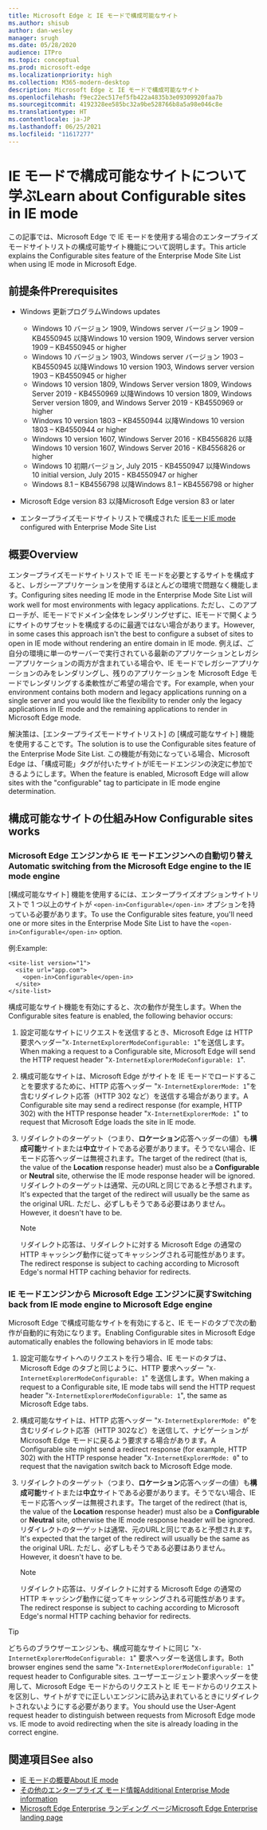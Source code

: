 ```yaml
---
title: Microsoft Edge と IE モードで構成可能なサイト
ms.author: shisub
author: dan-wesley
manager: srugh
ms.date: 05/28/2020
audience: ITPro
ms.topic: conceptual
ms.prod: microsoft-edge
ms.localizationpriority: high
ms.collection: M365-modern-desktop
description: Microsoft Edge と IE モードで構成可能なサイト
ms.openlocfilehash: f9ec22ec517ef5fb422a4835b3e09309920faa7b
ms.sourcegitcommit: 4192328ee585bc32a9be528766b8a5a98e046c8e
ms.translationtype: HT
ms.contentlocale: ja-JP
ms.lasthandoff: 06/25/2021
ms.locfileid: "11617277"
---
```

# <a name="learn-about-configurable-sites-in-ie-mode"></a><span data-ttu-id="ee6e6-103">IE モードで構成可能なサイトについて学ぶ</span><span class="sxs-lookup"><span data-stu-id="ee6e6-103">Learn about Configurable sites in IE mode</span></span>

<span data-ttu-id="ee6e6-104">この記事では、Microsoft Edge で IE モードを使用する場合のエンタープライズモードサイトリストの構成可能サイト機能について説明します。</span><span class="sxs-lookup"><span data-stu-id="ee6e6-104">This article explains the Configurable sites feature of the Enterprise Mode Site List when using IE mode in Microsoft Edge.</span></span>

## <a name="prerequisites"></a><span data-ttu-id="ee6e6-105">前提条件</span><span class="sxs-lookup"><span data-stu-id="ee6e6-105">Prerequisites</span></span>

- <span data-ttu-id="ee6e6-106">Windows 更新プログラム</span><span class="sxs-lookup"><span data-stu-id="ee6e6-106">Windows updates</span></span>

  - <span data-ttu-id="ee6e6-107">Windows 10 バージョン 1909, Windows server バージョン 1909 – KB4550945 以降</span><span class="sxs-lookup"><span data-stu-id="ee6e6-107">Windows 10 version 1909, Windows server version 1909 – KB4550945  or higher</span></span>
  - <span data-ttu-id="ee6e6-108">Windows 10 バージョン 1903, Windows server バージョン 1903 – KB4550945 以降</span><span class="sxs-lookup"><span data-stu-id="ee6e6-108">Windows 10 version 1903, Windows server version 1903 – KB4550945  or higher</span></span>
  - <span data-ttu-id="ee6e6-109">Windows 10 version 1809, Windows Server version 1809, Windows Server 2019 - KB4550969 以降</span><span class="sxs-lookup"><span data-stu-id="ee6e6-109">Windows 10 version 1809, Windows Server version 1809, and Windows Server 2019 - KB4550969 or higher</span></span>
  - <span data-ttu-id="ee6e6-110">Windows 10 version 1803 – KB4550944 以降</span><span class="sxs-lookup"><span data-stu-id="ee6e6-110">Windows 10 version 1803 – KB4550944 or higher</span></span>
  - <span data-ttu-id="ee6e6-111">Windows 10 version 1607, Windows Server 2016 - KB4556826 以降</span><span class="sxs-lookup"><span data-stu-id="ee6e6-111">Windows 10 version 1607, Windows Server 2016 - KB4556826 or higher</span></span>
  - <span data-ttu-id="ee6e6-112">Windows 10 初期バージョン, July 2015 - KB4550947 以降</span><span class="sxs-lookup"><span data-stu-id="ee6e6-112">Windows 10 initial version, July 2015 - KB4550947 or higher</span></span>
  - <span data-ttu-id="ee6e6-113">Windows 8.1 – KB4556798 以降</span><span class="sxs-lookup"><span data-stu-id="ee6e6-113">Windows 8.1 – KB4556798 or higher</span></span>

- <span data-ttu-id="ee6e6-114">Microsoft Edge version 83 以降</span><span class="sxs-lookup"><span data-stu-id="ee6e6-114">Microsoft Edge version 83 or later</span></span>
- <span data-ttu-id="ee6e6-115">エンタープライズモードサイトリストで構成された [IEモード](./edge-ie-mode.md)</span><span class="sxs-lookup"><span data-stu-id="ee6e6-115">[IE mode](./edge-ie-mode.md) configured with Enterprise Mode Site List</span></span>

## <a name="overview"></a><span data-ttu-id="ee6e6-116">概要</span><span class="sxs-lookup"><span data-stu-id="ee6e6-116">Overview</span></span>

<span data-ttu-id="ee6e6-117">エンタープライズモードサイトリストで IE モードを必要とするサイトを構成すると、レガシーアプリケーションを使用するほとんどの環境で問題なく機能します。</span><span class="sxs-lookup"><span data-stu-id="ee6e6-117">Configuring sites needing IE mode in the Enterprise Mode Site List will work well for most environments with legacy applications.</span></span> <span data-ttu-id="ee6e6-118">ただし、このアプローチが、IEモードでドメイン全体をレンダリングせずに、IEモードで開くようにサイトのサブセットを構成するのに最適ではない場合があります。</span><span class="sxs-lookup"><span data-stu-id="ee6e6-118">However, in some cases this approach isn't the best to configure a subset of sites to open in IE mode without rendering an entire domain in IE mode.</span></span> <span data-ttu-id="ee6e6-119">例えば、ご自分の環境に単一のサーバーで実行されている最新のアプリケーションとレガシーアプリケーションの両方が含まれている場合や、IE モードでレガシーアプリケーションのみをレンダリングし、残りのアプリケーションを Microsoft Edge モードでレンダリングする柔軟性がご希望の場合です。</span><span class="sxs-lookup"><span data-stu-id="ee6e6-119">For example, when your environment contains both modern and legacy applications running on a single server and you would like the flexibility to render only the legacy applications in IE mode and the remaining applications to render in Microsoft Edge mode.</span></span>

<span data-ttu-id="ee6e6-120">解決策は、[エンタープライズモードサイトリスト] の [構成可能なサイト] 機能を使用することです。</span><span class="sxs-lookup"><span data-stu-id="ee6e6-120">The solution is to use the Configurable sites feature of the Enterprise Mode Site List.</span></span> <span data-ttu-id="ee6e6-121">この機能が有効になっている場合、Microsoft Edge は、「構成可能」タグが付いたサイトがIEモードエンジンの決定に参加できるようにします。</span><span class="sxs-lookup"><span data-stu-id="ee6e6-121">When the feature is enabled, Microsoft Edge will allow sites with the "configurable" tag to participate in IE mode engine determination.</span></span>

## <a name="how-configurable-sites-works"></a><span data-ttu-id="ee6e6-122">構成可能なサイトの仕組み</span><span class="sxs-lookup"><span data-stu-id="ee6e6-122">How Configurable sites works</span></span>

### <a name="automatic-switching-from-the-microsoft-edge-engine-to-the-ie-mode-engine"></a><span data-ttu-id="ee6e6-123">Microsoft Edge エンジンから IE モードエンジンへの自動切り替え</span><span class="sxs-lookup"><span data-stu-id="ee6e6-123">Automatic switching from the Microsoft Edge engine to the IE mode engine</span></span>

<span data-ttu-id="ee6e6-124">[構成可能なサイト] 機能を使用するには、エンタープライズオプションサイトリストで 1 つ以上のサイトが `<open-in>Configurable</open-in>` オプションを持っている必要があります。</span><span class="sxs-lookup"><span data-stu-id="ee6e6-124">To use the Configurable sites feature, you'll need one or more sites in the Enterprise Mode Site List to have the `<open-in>Configurable</open-in>` option.</span></span>

<span data-ttu-id="ee6e6-125">例:</span><span class="sxs-lookup"><span data-stu-id="ee6e6-125">Example:</span></span>

```
<site-list version="1">
  <site url="app.com">
    <open-in>Configurable</open-in>
  </site>
</site-list>
```

<span data-ttu-id="ee6e6-126">構成可能なサイト機能を有効にすると、次の動作が発生します。</span><span class="sxs-lookup"><span data-stu-id="ee6e6-126">When the Configurable sites feature is enabled, the following behavior occurs:</span></span>

1. <span data-ttu-id="ee6e6-127">設定可能なサイトにリクエストを送信するとき、Microsoft Edge は HTTP 要求ヘッダー"`X-InternetExplorerModeConfigurable: 1`"を送信します。</span><span class="sxs-lookup"><span data-stu-id="ee6e6-127">When making a request to a Configurable site, Microsoft Edge will send the HTTP request header "`X-InternetExplorerModeConfigurable: 1`".</span></span>
2. <span data-ttu-id="ee6e6-128">構成可能なサイトは、Microsoft Edge がサイトを IE モードでロードすることを要求するために、HTTP 応答ヘッダー "`X-InternetExplorerMode: 1`"を含むリダイレクト応答（HTTP 302 など）を送信する場合があります。</span><span class="sxs-lookup"><span data-stu-id="ee6e6-128">A Configurable site may send a redirect response (for example, HTTP 302) with the HTTP response header "`X-InternetExplorerMode: 1`" to request that Microsoft Edge loads the site in IE mode.</span></span>
3. <span data-ttu-id="ee6e6-129">リダイレクトのターゲット（つまり、**ロケーション**応答ヘッダーの値）も**構成可能**サイトまたは**中立**サイトである必要があります。そうでない場合、IEモード応答ヘッダーは無視されます。</span><span class="sxs-lookup"><span data-stu-id="ee6e6-129">The target of the redirect (that is, the value of the **Location** response header) must also be a **Configurable** or **Neutral** site, otherwise the IE mode response header will be ignored.</span></span> <span data-ttu-id="ee6e6-130">リダイレクトのターゲットは通常、元のURLと同じであると予想されます。</span><span class="sxs-lookup"><span data-stu-id="ee6e6-130">It's expected that the target of the redirect will usually be the same as the original URL.</span></span> <span data-ttu-id="ee6e6-131">ただし、必ずしもそうである必要はありません。</span><span class="sxs-lookup"><span data-stu-id="ee6e6-131">However, it doesn't have to be.</span></span>

   > [!NOTE]
   > <span data-ttu-id="ee6e6-132">リダイレクト応答は、リダイレクトに対する Microsoft Edge の通常の HTTP キャッシング動作に従ってキャッシングされる可能性があります。</span><span class="sxs-lookup"><span data-stu-id="ee6e6-132">The redirect response is subject to caching according to Microsoft Edge's normal HTTP caching behavior for redirects.</span></span>

### <a name="switching-back-from-ie-mode-engine-to-microsoft-edge-engine"></a><span data-ttu-id="ee6e6-133">IE モードエンジンから Microsoft Edge エンジンに戻す</span><span class="sxs-lookup"><span data-stu-id="ee6e6-133">Switching back from IE mode engine to Microsoft Edge engine</span></span>

<span data-ttu-id="ee6e6-134">Microsoft Edge で構成可能なサイトを有効にすると、IE モードのタブで次の動作が自動的に有効になります。</span><span class="sxs-lookup"><span data-stu-id="ee6e6-134">Enabling Configurable sites in Microsoft Edge automatically enables the following behaviors in IE mode tabs:</span></span>

1. <span data-ttu-id="ee6e6-135">設定可能なサイトへのリクエストを行う場合、IE モードのタブは、Microsoft Edge のタブと同じように、HTTP 要求ヘッダー "`X-InternetExplorerModeConfigurable: 1`" を送信します。</span><span class="sxs-lookup"><span data-stu-id="ee6e6-135">When making a request to a Configurable site, IE mode tabs will send the HTTP request header "`X-InternetExplorerModeConfigurable: 1`", the same as Microsoft Edge tabs.</span></span>
2. <span data-ttu-id="ee6e6-136">構成可能なサイトは、HTTP 応答ヘッダー "`X-InternetExplorerMode: 0`"を含むリダイレクト応答（HTTP 302など）を送信して、ナビゲーションが Microsoft Edge モードに戻るよう要求する場合があります。</span><span class="sxs-lookup"><span data-stu-id="ee6e6-136">A Configurable site might send a redirect response (for example, HTTP 302) with the HTTP response header "`X-InternetExplorerMode: 0`" to request that the navigation switch back to Microsoft Edge mode.</span></span>
3. <span data-ttu-id="ee6e6-137">リダイレクトのターゲット（つまり、**ロケーション**応答ヘッダーの値）も**構成可能**サイトまたは**中立**サイトである必要があります。そうでない場合、IEモード応答ヘッダーは無視されます。</span><span class="sxs-lookup"><span data-stu-id="ee6e6-137">The target of the redirect (that is, the value of the **Location** response header) must also be a **Configurable** or **Neutral** site, otherwise the IE mode response header will be ignored.</span></span> <span data-ttu-id="ee6e6-138">リダイレクトのターゲットは通常、元のURLと同じであると予想されます。</span><span class="sxs-lookup"><span data-stu-id="ee6e6-138">It's expected that the target of the redirect will usually be the same as the original URL.</span></span> <span data-ttu-id="ee6e6-139">ただし、必ずしもそうである必要はありません。</span><span class="sxs-lookup"><span data-stu-id="ee6e6-139">However, it doesn't have to be.</span></span>

   > [!NOTE]
   > <span data-ttu-id="ee6e6-140">リダイレクト応答は、リダイレクトに対する Microsoft Edge の通常の HTTP キャッシング動作に従ってキャッシングされる可能性があります。</span><span class="sxs-lookup"><span data-stu-id="ee6e6-140">The redirect response is subject to caching according to Microsoft Edge's normal HTTP caching behavior for redirects.</span></span>

> [!TIP]
> <span data-ttu-id="ee6e6-141">どちらのブラウザーエンジンも、構成可能なサイトに同じ "`X-InternetExplorerModeConfigurable: 1`" 要求ヘッダーを送信します。</span><span class="sxs-lookup"><span data-stu-id="ee6e6-141">Both browser engines send the same "`X-InternetExplorerModeConfigurable: 1`" request header to Configurable sites.</span></span> <span data-ttu-id="ee6e6-142">ユーザーエージェント要求ヘッダーを使用して、Microsoft Edge モードからのリクエストと IE モードからのリクエストを区別し、サイトがすでに正しいエンジンに読み込まれているときにリダイレクトされないようにする必要があります。</span><span class="sxs-lookup"><span data-stu-id="ee6e6-142">You should use the User-Agent request header to distinguish between requests from Microsoft Edge mode vs. IE mode to avoid redirecting when the site is already loading in the correct engine.</span></span>

## <a name="see-also"></a><span data-ttu-id="ee6e6-143">関連項目</span><span class="sxs-lookup"><span data-stu-id="ee6e6-143">See also</span></span>

- [<span data-ttu-id="ee6e6-144">IE モードの概要</span><span class="sxs-lookup"><span data-stu-id="ee6e6-144">About IE mode</span></span>](./edge-ie-mode.md)
- [<span data-ttu-id="ee6e6-145">その他のエンタープライズ モード情報</span><span class="sxs-lookup"><span data-stu-id="ee6e6-145">Additional Enterprise Mode information</span></span>](/internet-explorer/ie11-deploy-guide/enterprise-mode-overview-for-ie11)
- [<span data-ttu-id="ee6e6-146">Microsoft Edge Enterprise ランディング ページ</span><span class="sxs-lookup"><span data-stu-id="ee6e6-146">Microsoft Edge Enterprise landing page</span></span>](https://aka.ms/EdgeEnterprise)